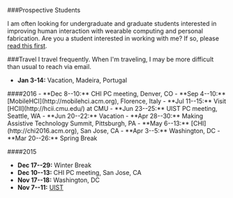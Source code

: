 ###Prospective Students

I am often looking for undergraduate and graduate students interested
in improving human interaction with wearable computing and personal
fabrication. Are you a student interested in working with me? If so,
please [read this first](prospective_students.html).

###Travel
I travel frequently. When I'm traveling, I may be more difficult than
usual to reach via email.

- **Jan 3-14:** Vacation, Madeira, Portugal

<div markdown="1" class="gray">
####2016
- **Dec 8--10:** CHI PC meeting, Denver, CO
- **Sep 4--10:** [MobileHCI](http://mobilehci.acm.org), Florence, Italy
- **Jul 11--15:** Visit [HCII](http://hcii.cmu.edu/) at CMU
- **Jun 23--25:** UIST PC meeting, Seattle, WA
- **Jun 20--22:** Vacation
- **Apr 28--30:** Making Assistive Technology Summit, Pittsburgh, PA
- **May 6--13:** [CHI](http://chi2016.acm.org), San Jose, CA
- **Apr 3--5:** Washington, DC
- **Mar 20--26:** Spring Break

####2015
- **Dec 17--29:** Winter Break
- **Dec 10--13:** CHI PC meeting, San Jose, CA
- **Nov 17--18:** Washington, DC
- **Nov 7--11:** [UIST](http://www.acm.org/uist/uist2015/)
</div>
